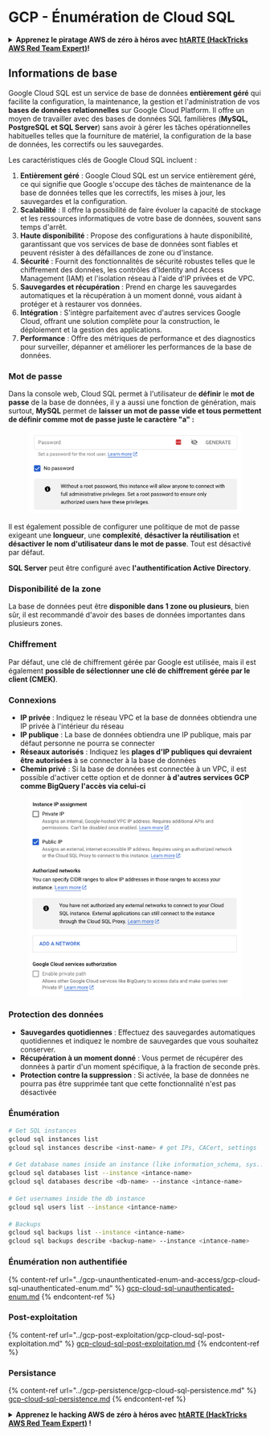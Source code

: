 # GCP - Énumération de Cloud SQL

<details>

<summary><strong>Apprenez le piratage AWS de zéro à héros avec</strong> <a href="https://training.hacktricks.xyz/courses/arte"><strong>htARTE (HackTricks AWS Red Team Expert)</strong></a><strong>!</strong></summary>

Autres moyens de soutenir HackTricks :

* Si vous souhaitez voir votre **entreprise annoncée dans HackTricks** ou **télécharger HackTricks en PDF**, consultez les [**PLANS D'ABONNEMENT**](https://github.com/sponsors/carlospolop)!
* Obtenez le [**merchandising officiel PEASS & HackTricks**](https://peass.creator-spring.com)
* Découvrez [**La Famille PEASS**](https://opensea.io/collection/the-peass-family), notre collection d'[**NFTs**](https://opensea.io/collection/the-peass-family) exclusifs
* **Rejoignez le** 💬 [**groupe Discord**](https://discord.gg/hRep4RUj7f) ou le [**groupe Telegram**](https://t.me/peass) ou **suivez** moi sur **Twitter** 🐦 [**@carlospolopm**](https://twitter.com/carlospolopm)**.**
* **Partagez vos astuces de piratage en soumettant des PR aux dépôts** [**HackTricks**](https://github.com/carlospolop/hacktricks) et [**HackTricks Cloud**](https://github.com/carlospolop/hacktricks-cloud)
*
*
* &#x20;github repos.

</details>

## Informations de base

Google Cloud SQL est un service de base de données **entièrement géré** qui facilite la configuration, la maintenance, la gestion et l'administration de vos **bases de données relationnelles** sur Google Cloud Platform. Il offre un moyen de travailler avec des bases de données SQL familières (**MySQL, PostgreSQL et SQL Server**) sans avoir à gérer les tâches opérationnelles habituelles telles que la fourniture de matériel, la configuration de la base de données, les correctifs ou les sauvegardes.

Les caractéristiques clés de Google Cloud SQL incluent :

1. **Entièrement géré** : Google Cloud SQL est un service entièrement géré, ce qui signifie que Google s'occupe des tâches de maintenance de la base de données telles que les correctifs, les mises à jour, les sauvegardes et la configuration.
2. **Scalabilité** : Il offre la possibilité de faire évoluer la capacité de stockage et les ressources informatiques de votre base de données, souvent sans temps d'arrêt.
3. **Haute disponibilité** : Propose des configurations à haute disponibilité, garantissant que vos services de base de données sont fiables et peuvent résister à des défaillances de zone ou d'instance.
4. **Sécurité** : Fournit des fonctionnalités de sécurité robustes telles que le chiffrement des données, les contrôles d'Identity and Access Management (IAM) et l'isolation réseau à l'aide d'IP privées et de VPC.
5. **Sauvegardes et récupération** : Prend en charge les sauvegardes automatiques et la récupération à un moment donné, vous aidant à protéger et à restaurer vos données.
6. **Intégration** : S'intègre parfaitement avec d'autres services Google Cloud, offrant une solution complète pour la construction, le déploiement et la gestion des applications.
7. **Performance** : Offre des métriques de performance et des diagnostics pour surveiller, dépanner et améliorer les performances de la base de données.

### Mot de passe

Dans la console web, Cloud SQL permet à l'utilisateur de **définir** le **mot de passe** de la base de données, il y a aussi une fonction de génération, mais surtout, **MySQL** permet de **laisser un mot de passe vide et tous permettent de définir comme mot de passe juste le caractère "a" :**

<figure><img src="../../../.gitbook/assets/image (1) (1) (1) (1) (1).png" alt=""><figcaption></figcaption></figure>

Il est également possible de configurer une politique de mot de passe exigeant une **longueur**, une **complexité**, **désactiver la réutilisation** et **désactiver le nom d'utilisateur dans le mot de passe**. Tout est désactivé par défaut.

**SQL Server** peut être configuré avec **l'authentification Active Directory**.

### Disponibilité de la zone

La base de données peut être **disponible dans 1 zone ou plusieurs**, bien sûr, il est recommandé d'avoir des bases de données importantes dans plusieurs zones.

### Chiffrement

Par défaut, une clé de chiffrement gérée par Google est utilisée, mais il est également **possible de sélectionner une clé de chiffrement gérée par le client (CMEK)**.

### Connexions

* **IP privée** : Indiquez le réseau VPC et la base de données obtiendra une IP privée à l'intérieur du réseau
* **IP publique** : La base de données obtiendra une IP publique, mais par défaut personne ne pourra se connecter
* **Réseaux autorisés** : Indiquez les **plages d'IP publiques qui devraient être autorisées** à se connecter à la base de données
* **Chemin privé** : Si la base de données est connectée à un VPC, il est possible d'activer cette option et de donner **à d'autres services GCP comme BigQuery l'accès via celui-ci**

<figure><img src="../../../.gitbook/assets/image (1) (1) (1) (1) (1) (1).png" alt=""><figcaption></figcaption></figure>

### Protection des données

* **Sauvegardes quotidiennes** : Effectuez des sauvegardes automatiques quotidiennes et indiquez le nombre de sauvegardes que vous souhaitez conserver.
* **Récupération à un moment donné** : Vous permet de récupérer des données à partir d'un moment spécifique, à la fraction de seconde près.
* **Protection contre la suppression** : Si activée, la base de données ne pourra pas être supprimée tant que cette fonctionnalité n'est pas désactivée

### Énumération
```bash
# Get SQL instances
gcloud sql instances list
gcloud sql instances describe <inst-name> # get IPs, CACert, settings

# Get database names inside an instance (like information_schema, sys...)
gcloud sql databases list --instance <intance-name>
gcloud sql databases describe <db-name> --instance <intance-name>

# Get usernames inside the db instance
gcloud sql users list --instance <intance-name>

# Backups
gcloud sql backups list --instance <intance-name>
gcloud sql backups describe <backup-name> --instance <intance-name>
```
### Énumération non authentifiée

{% content-ref url="../gcp-unaunthenticated-enum-and-access/gcp-cloud-sql-unauthenticated-enum.md" %}
[gcp-cloud-sql-unauthenticated-enum.md](../gcp-unaunthenticated-enum-and-access/gcp-cloud-sql-unauthenticated-enum.md)
{% endcontent-ref %}

### Post-exploitation

{% content-ref url="../gcp-post-exploitation/gcp-cloud-sql-post-exploitation.md" %}
[gcp-cloud-sql-post-exploitation.md](../gcp-post-exploitation/gcp-cloud-sql-post-exploitation.md)
{% endcontent-ref %}

### Persistance

{% content-ref url="../gcp-persistence/gcp-cloud-sql-persistence.md" %}
[gcp-cloud-sql-persistence.md](../gcp-persistence/gcp-cloud-sql-persistence.md)
{% endcontent-ref %}

<details>

<summary><strong>Apprenez le hacking AWS de zéro à héros avec</strong> <a href="https://training.hacktricks.xyz/courses/arte"><strong>htARTE (HackTricks AWS Red Team Expert)</strong></a><strong> !</strong></summary>

Autres moyens de soutenir HackTricks :

* Si vous souhaitez voir votre **entreprise annoncée dans HackTricks** ou **télécharger HackTricks en PDF**, consultez les [**PLANS D'ABONNEMENT**](https://github.com/sponsors/carlospolop)!
* Obtenez le [**merchandising officiel PEASS & HackTricks**](https://peass.creator-spring.com)
* Découvrez [**La Famille PEASS**](https://opensea.io/collection/the-peass-family), notre collection d'[**NFTs**](https://opensea.io/collection/the-peass-family) exclusifs
* **Rejoignez le** 💬 [**groupe Discord**](https://discord.gg/hRep4RUj7f) ou le [**groupe Telegram**](https://t.me/peass) ou **suivez**-moi sur **Twitter** 🐦 [**@carlospolopm**](https://twitter.com/carlospolopm)**.**
* **Partagez vos astuces de hacking en soumettant des PR aux dépôts github** [**HackTricks**](https://github.com/carlospolop/hacktricks) et [**HackTricks Cloud**](https://github.com/carlospolop/hacktricks-cloud).

</details>
